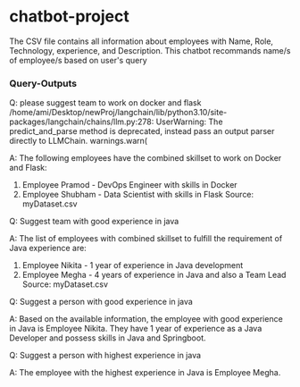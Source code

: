 # chatbot-project

The CSV file contains all information about employees with Name, Role, Technology, experience, and Description. This chatbot recommands name/s of employee/s based on user's query

### Query-Outputs
Q: please suggest team to work on docker and flask
/home/ami/Desktop/newProj/langchain/lib/python3.10/site-packages/langchain/chains/llm.py:278: UserWarning: The predict_and_parse method is deprecated, instead pass an output parser directly to LLMChain.
  warnings.warn(

A: The following employees have the combined skillset to work on Docker and Flask:
1. Employee Pramod - DevOps Engineer with skills in Docker
2. Employee Shubham - Data Scientist with skills in Flask
Source: myDataset.csv

Q: Suggest team with good experience in java

A: The list of employees with combined skillset to fulfill the requirement of Java experience are:
1. Employee Nikita - 1 year of experience in Java development
2. Employee Megha - 4 years of experience in Java and also a Team Lead
Source: myDataset.csv

Q: Suggest a person with good experience in java

A: Based on the available information, the employee with good experience in Java is Employee Nikita. They have 1 year of experience as a Java Developer and possess skills in Java and Springboot.

Q: Suggest a person with highest experience in java

A: The employee with the highest experience in Java is Employee Megha.
